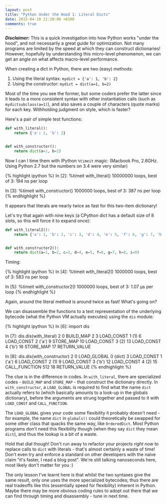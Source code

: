 ```yaml
---
layout: post
title: "Python Under the Hood 1: Literal Dicts"
date: 2015-04-10 21:20:00 +0100
comments: true
---
```


**_Disclaimer:_** This is a quick investigation into how Python works "under
the hood", and not necessarily a great guide for optimization. Not many
programs are limited by the speed at which they can construct dictionaries!
However, hopefully by understanding this micro-level phenomenon, we can get an
angle on what affects macro-level performance.

When creating a dict in Python, there are two (easy) methods:

1. Using the literal syntax: `mydict = {'a': 1, 'b': 2}`
2. Using the constructor: `mydict = dict(a=1, b=2)`

Most of the time you see the former, but some coders prefer the latter since it
leads to a more consistent syntax with other instantiation calls (such as
`mydictsubclass(a=1)`), and also saves a couple of characters (quote marks)
for each key. Withholding judgment on style, which is faster?

Here's a pair of simple test functions:

```python
def with_literal():
    return {'a': 1, 'b': 2}


def with_constructor():
    return dict(a=1, b=2)
```

Now I can I time them with IPython `%timeit` magic: (Macbook Pro, 2.6GHz. Using
Python 2.7 but the numbers on 3.4 were very similar)

{% highlight ipython %}
In [2]: %timeit with_literal()
10000000 loops, best of 3: 194 ns per loop

In [3]: %timeit with_constructor()
1000000 loops, best of 3: 387 ns per loop
{% endhighlight %}

It appears that literals are nearly twice as fast for this two-item dictionary!

Let's try that again with nine keys (a CPython dict has a default size of 8
slots, so this will force it to expand once):

```python
def with_literal2():
    return {'a': 1, 'b': 2, 'c': 3, 'd': 4, 'e': 5, 'f': 6, 'g': 7, 'h': 8, 'i': 9}


def with_constructor2():
    return dict(a=1, b=2, c=3, d=4, e=5, f=6, g=7, h=8, i=9)
```

Timing:

{% highlight ipython %}
In [4]: %timeit with_literal2()
1000000 loops, best of 3: 583 ns per loop

In [5]: %timeit with_constructor2()
1000000 loops, best of 3: 1.07 µs per loop
{% endhighlight %}

Again, around the literal method is around twice as fast! What's going on?

We can disassemble the functions to a text representation of the underlying
bytecode (what the Python VM actually executes) using the `dis` module:

{% highlight ipython %}
In [6]: import dis

In [7]: dis.dis(with_literal)
  2           0 BUILD_MAP                2
              3 LOAD_CONST               1 (1)
              6 LOAD_CONST               2 ('a')
              9 STORE_MAP
             10 LOAD_CONST               3 (2)
             13 LOAD_CONST               4 ('b')
             16 STORE_MAP
             17 RETURN_VALUE

In [8]: dis.dis(with_constructor)
  2           0 LOAD_GLOBAL              0 (dict)
              3 LOAD_CONST               1 ('a')
              6 LOAD_CONST               2 (1)
              9 LOAD_CONST               3 ('b')
             12 LOAD_CONST               4 (2)
             15 CALL_FUNCTION          512
             18 RETURN_VALUE
{% endhighlight %}

The clue is in the difference in codes. In `with_literal`, there are
specialized codes - `BUILD_MAP` and `STORE_MAP` - that construct the
dictionary directly. In `with_constructor`, a `LOAD_GLOBAL` is required to find
what the name `dict` actually refers to (which basically amounts to a
look-up in the globals dictionary), before the arguments are strung together
and passed to it with `LOAD_CONST` and `CALL_FUNCTION`.

The `LOAD_GLOBAL` gives your code some flexibility it probably doesn't need -
for example, the name `dict` in `globals()` could theoretically be swapped for
some other class that quacks the same way, like `OrderedDict`. Most Python
programs don't need this flexibility though (when they say `dict` they mean
`dict`), and thus the lookup is a bit of a waste.

Hold that dial though! Don't run away to refactor your projects *right now* to
replace calls to `dict` with literals - that's almost certainly a waste of
time! Don't even try and enforce a standard on other developers with the naïve
claim "it's faster, I read a blog post". We're still talking nanoseconds here,
most likely don't matter for you :)

The only lesson I've learnt here is that whilst the two syntaxes give the same
result, only one uses the more specialized bytecodes; thus there are real
tradeoffs like this (essentially speed for flexibility) inherent in Python.
Maybe there may be more obvious coding rules to adopt out there that we can
find through timing and disassembly - tune in next time.
